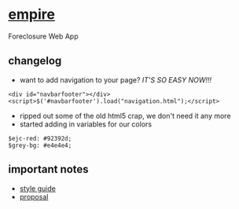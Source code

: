 # [empire](http://www.empirejustice.org)

Foreclosure Web App

## changelog

* want to add navigation to your page? *IT'S SO EASY NOW!!!*
````    
<div id="navbarfooter"></div>
<script>$('#navbarfooter').load("navigation.html");</script>
````
* ripped out some of the old html5 crap, we don't need it any more
* started adding in variables for our colors
````
$ejc-red: #92392d;
$grey-bg: #e4e4e4;
````

## important notes

* [style guide](http://embed.plnkr.co/TrUKp6/preview)
* [proposal](https://docs.google.com/file/d/0B0SXwmtfw4qvQjJzLXVRTlo5YWc/edit)
